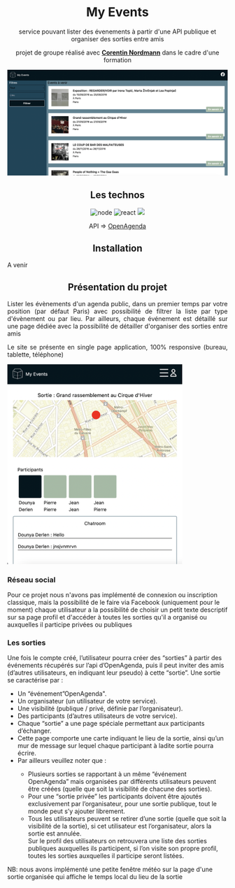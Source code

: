 <h1 align="center">My Events</h1>
<p align="center">service pouvant lister des évenements à partir d'une API publique et organiser des sorties entre amis</p>
<p align="center">projet de groupe réalisé avec <a href="https://github.com/CorentinNrd" target="_blank"><strong>Corentin Nordmann</strong></a> dans le cadre d'une formation</p>

<img src="./img_readme_home.png" />
<div align="center">
<h2>Les technos</h2>
<img src="https://img.shields.io/badge/Node.js-339933?style=for-the-badge&logo=nodedotjs&logoColor=white" alt="node" />
<img src="https://img.shields.io/badge/React-20232A?style=for-the-badge&logo=react&logoColor=61DAFB" alt="react" />
<img src="https://img.shields.io/badge/Tailwind_CSS-38B2AC?style=for-the-badge&logo=tailwind-css&logoColor=white" />
<p>API => <a href="https://public.opendatasoft.com/explore/dataset/evenements-publics-cibul/table/?disjunctive.tags&disjunctive.placename&disjunctive.city">OpenAgenda</a></p>
 </div>

<h2 align="center">Installation</h2>
A venir

<h2 align="center">Présentation du projet</h2>
<div align="justify">
  <p>Lister les évènements d'un agenda public, dans un premier temps par votre position (par défaut Paris) avec possibilité de filtrer la liste par type d'évènement    ou par lieu. Par ailleurs, chaque événement est détaillé sur une page dédiée avec la possibilité de détailler d'organiser des sorties entre amis</p>
  <p>Le site se présente en single page application, 100% responsive (bureau, tablette, téléphone)</p>
  <img src="./rwd.png" width="400px" height="auto" alt="rwd"/>
 </div>

<h3>Réseau social</h3>
<p>Pour ce projet nous n'avons pas implémenté de connexion ou inscription classique, mais la possibilité de le faire via Facebook (uniquement pour le moment) chaque utilisateur a la possibilité de choisir un petit texte descriptif sur sa page profil et d'accéder à toutes les sorties qu'il a organisé ou auxquelles il participe privées ou publiques</p>

<h3>Les sorties</h3>
<p>Une fois le compte créé, l’utilisateur pourra créer des “sorties” à partir des événements récupérés sur l’api
d’OpenAgenda, puis il peut inviter des amis (d’autres utilisateurs, en indiquant leur pseudo) à cette “sortie”.
Une sortie se caractérise par :</p>
<ul>
  <li>Un “événement”OpenAgenda".</li>
<li>Un organisateur (un utilisateur de votre service).</li>
<li>Une visibilité (publique / privé, définie par l’organisateur).</li>
<li>Des participants (d’autres utilisateurs de votre service).</li>
<li>Chaque “sortie” a une page spéciale permettant aux participants d’échanger.</li>
<li>Cette page comporte une carte indiquant le lieu de la sortie, ainsi qu’un mur de message sur lequel
chaque participant à ladite sortie pourra écrire.</li>
  <li>Par ailleurs veuillez noter que :</li>
 <ul>
    <li>Plusieurs sorties se rapportant à un même “événement OpenAgenda” mais organisées par différents
    utilisateurs peuvent être créées (quelle que soit la visibilité de chacune des sorties).</li>
    <li>Pour une “sortie privée” les participants doivent être ajoutés exclusivement par l’organisateur, pour
    une sortie publique, tout le monde peut s’y ajouter librement.</li>
    <li>Tous les utilisateurs peuvent se retirer d’une sortie (quelle que soit la visibilité de la sortie), si
    cet utilisateur est l’organisateur, alors la sortie est annulée.</li>
    Sur le profil des utilisateurs on retrouvera une liste des sorties publiques auxquelles ils participent, si
    l’on visite son propre profil, toutes les sorties auxquelles il participe seront listées.</li>
  </ul>
</ul>
<p>NB: nous avons implémenté une petite fenêtre météo sur la page d'une sortie organisée qui affiche le temps local du lieu de la sortie</p>
